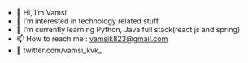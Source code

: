 - 👋 Hi, I’m Vamsi
- 👀 I’m interested in technology related stuff
- 🌱 I’m currently learning Python, Java full stack(react js and spring)
- 📫 How to reach me : vamsik823@gmail.com
-  twitter.com/vamsi_kvk_

<!---
KVK666/KVK666 is a ✨ special ✨ repository because its `README.md` (this file) appears on your GitHub profile.
You can click the Preview link to take a look at your changes.
--->

